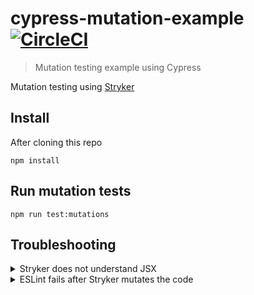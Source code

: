 # cypress-mutation-example [![CircleCI](https://circleci.com/gh/bahmutov/cypress-mutation-example/tree/main.svg?style=svg)](https://circleci.com/gh/bahmutov/cypress-mutation-example/tree/main)

> Mutation testing example using Cypress

Mutation testing using [Stryker](https://stryker-mutator.io/)

## Install

After cloning this repo

```shell
npm install
```

## Run mutation tests

```shell
npm run test:mutations
```

## Troubleshooting

<details>
<summary>Stryker does not understand JSX</summary>
If the Stryker complains about JSX in the source files, create `.babelrc` file to transpile it

```json
{
  "presets": [
    "@babel/preset-react"
  ]
}
```
Issue [#2572](https://github.com/stryker-mutator/stryker/issues/2572)
</details>

<details>
<summary>ESLint fails after Stryker mutates the code</summary>
Sometimes Stryker can mutate the code causing the ESLint to trip. One example could be Stryker inserting its counters before the `import` statements in the source files. The solution is to disable ESLint while running the mutation tests. In your `.env` file set
```
EXTEND_ESLINT=true
```

and in your ESLint configuration (for example in the `package.json`) use
```json
{
  "eslintConfig": {
    "extends": "react-app",
    "rules": {
      "import/first": "warn"
    }
  }
}
```
</details>
